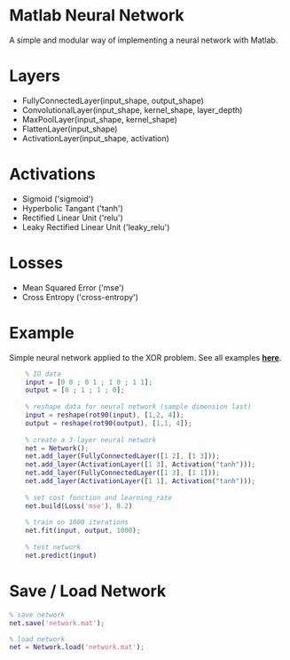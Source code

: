 # Matlab Neural Network

A simple and modular way of implementing a neural network with Matlab.

# Layers

* FullyConnectedLayer(input_shape, output_shape)
* ConvolutionalLayer(input_shape, kernel_shape, layer_depth)
* MaxPoolLayer(input_shape, kernel_shape)
* FlattenLayer(input_shape)
* ActivationLayer(input_shape, activation)

# Activations

* Sigmoid ('sigmoid')
* Hyperbolic Tangant ('tanh')
* Rectified Linear Unit ('relu')
* Leaky Rectified Linear Unit ('leaky_relu')

# Losses

* Mean Squared Error ('mse')
* Cross Entropy ('cross-entropy')

# Example
Simple neural network applied to the XOR problem. See all examples **[here](https://github.com/OmarAflak/matlab-neural-network/blob/master/examples)**.

```matlab
    % IO data
    input = [0 0 ; 0 1 ; 1 0 ; 1 1];
    output = [0 ; 1 ; 1 ; 0];
    
    % reshape data for neural network (sample dimension last)
    input = reshape(rot90(input), [1,2, 4]);
    output = reshape(rot90(output), [1,1, 4]);
    
    % create a 3-layer neural network
    net = Network();
    net.add_layer(FullyConnectedLayer([1 2], [1 3]));
    net.add_layer(ActivationLayer([1 3], Activation("tanh")));
    net.add_layer(FullyConnectedLayer([1 3], [1 1]));
    net.add_layer(ActivationLayer([1 1], Activation("tanh")));
    
    % set cost function and learning_rate
    net.build(Loss('mse'), 0.2)
    
    % train on 1000 iterations
    net.fit(input, output, 1000);
    
    % test network
    net.predict(input)
```

# Save / Load Network

```matlab
% save network
net.save('network.mat');

% load network
net = Network.load('network.mat');
```
